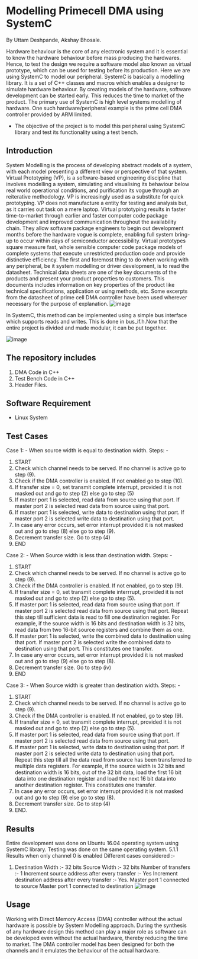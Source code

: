# Modelling Primecell DMA using SystemC

By Uttam Deshpande, Akshay Bhosale.

Hardware behaviour is the core of any electronic system and it is essential to know the hardware behaviour before mass producing the hardwares. Hence, to test the design we require a software model also known as virtual prototype, which can be used for testing before its production. Here we are using SystemC to model our peripheral. SystemC is basically a modelling library. It is a set of C++ classes and macros which enables a designer to simulate hardware behaviour. By creating models of the hardware, software development can be started early. This reduces the time to market of the product. The primary use of SystemC is high level systems modelling of hardware. One such hardware/peripheral example is the prime cell DMA controller provided by ARM limited. 
* The objective of the project is to model this peripheral using SystemC library and test its functionality using a test bench.

## Introduction
System Modelling is the process of developing abstract models of a system, with each model presenting a different view or perspective of that system. Virtual Prototyping (VP), is a software-based engineering discipline that involves modelling a system, simulating and visualising its behaviour below real world operational conditions, and purification its vogue through an reiterative methodology. VP is increasingly used as a substitute for quick prototyping. VP does not manufacture a entity for testing and analysis but, as it carries out task on a mere laptop. Virtual prototyping results in faster time-to-market through earlier and faster computer code package development and improved communication throughout the availability chain. They allow software package engineers to begin out development months before the hardware vogue is complete, enabling full system bring-up to occur within days of semiconductor accessibility. Virtual prototypes square measure fast, whole sensible computer code package models of complete systems that execute unrestricted production code and provide distinctive efficiency.
The first and foremost thing to do when working with any peripheral, be it system modelling or driver development, is to read the datasheet. Technical data sheets are one of the key documents of the products and present your product properties to customers. This documents includes information on key properties of the product like technical specifications, application or using methods, etc. Some excerpts from the datasheet of prime cell DMA controller have been used wherever necessary for the purpose of explanation.
![image](https://user-images.githubusercontent.com/107185323/198981358-ecd1509e-4fac-40ab-8859-db847445f056.png)

In SystemC, this method can be implemented using a simple bus interface which supports reads and writes. This is done in bus_if.h.Now that the entire project is divided and made modular, it can be put together.

![image](https://user-images.githubusercontent.com/107185323/198981523-a5de214d-003b-49cb-860e-ee60789b76c6.png)


## The repository includes
1. DMA Code in C++
2. Test Bench Code in C++
3. Header Files.

## Software Requirement
* Linux System

## Test Cases
Case 1: - When source width is equal to destination width.
Steps: -
1) START
2) Check which channel needs to be served. If no channel is active go to step (9).
3) Check if the DMA controller is enabled. If not enabled go to step (10).
4) If transfer size = 0, set transmit complete interrupt, provided it is not masked out and go to step (2) else go to step (5)
5) If master port 1 is selected, read data from source using that port. If master port 2 is selected read data from source using that port.
6) If master port 1 is selected, write data to destination using that port. If master port 2 is selected write data to destination using that port.
7) In case any error occurs, set error interrupt provided it is not masked out and go to step (8) else go to step (9).
8) Decrement transfer size. Go to step (4)
9) END


Case 2: - When Source width is less than destination width.
Steps: -
1) START
2) Check which channel needs to be served. If no channel is active go to step (9).
3) Check if the DMA controller is enabled. If not enabled, go to step (9).
4) If transfer size = 0, set transmit complete interrrupt, provided it is not masked out and go to step (2) else go to step (5).
5) If master port 1 is selected, read data from source using that port. If master port 2 is selected read data from source using that port. Repeat this step till sufficient data is read to fill one destination register. For example, if the source width is 16 bits and destination width is 32 bits, read data from two 16-bit source registers and combine them as one.
6) If master port 1 is selected, write the combined data to destination using that port. If master port 2 is selected write the combined data to destination using that port. This constitutes one transfer.
7) In case any error occurs, set error interrupt provided it is not masked out and go to step (9) else go to step (8).
8) Decrement transfer size. Go to step (iv)
9) END


Case 3: - When Source width is greater than destination width.
Steps: -
1) START
2) Check which channel needs to be served. If no channel is active go to step (9).
3) Check if the DMA controller is enabled. If not enabled, go to step (9).
4) If transfer size = 0, set transmit complete interrupt, provided it is not masked out 
and go to step (2) else go to step (5).
5) If master port 1 is selected, read data from source using that port. If master port 2 is selected read data from source using that port.
6) If master port 1 is selected, write data to destination using that port. If master port 2 is selected write data to destination using that port. Repeat this step till all the data read from source has been transferred to multiple data registers. For example, if the source width is 32 bits and destination width is 16 bits, out of the 32 bit data, load the first 16 bit data into one destination register and load the next 16 bit data into another destination register. This constitutes one transfer.
7) In case any error occurs, set error interrupt provided it is not masked out and go to step (9) else go to step (8).
8) Decrement transfer size. Go to step (4)
9) END.

## Results 
Entire development was done on Ubuntu 16.04 operating system using SystemC library. 
Testing was done on the same operating system.
5.1.1 Results when only channel 0 is enabled Different cases considered :-
1) Destination Width :- 32 bits
Source Width :- 32 bits
Number of transfers :- 1
Increment source address after every transfer :- Yes
Increment destination address after every transfer :- Yes.
Master port 1 connected to source
Master port 1 connected to destination
![image](https://user-images.githubusercontent.com/107185323/198982515-01588212-91b9-4f92-b43c-e4f9aa54d1a2.png)


## Usage
Working with Direct Memory Access (DMA) controller without the actual hardware is possible by System Modelling approach. During the synthesis of any hardware design this method can play a major role as software can be developed even without the actual hardware, thereby reducing the time to market. The DMA controller model has been designed for both the channels and it emulates the behaviour of the actual hardware. 


